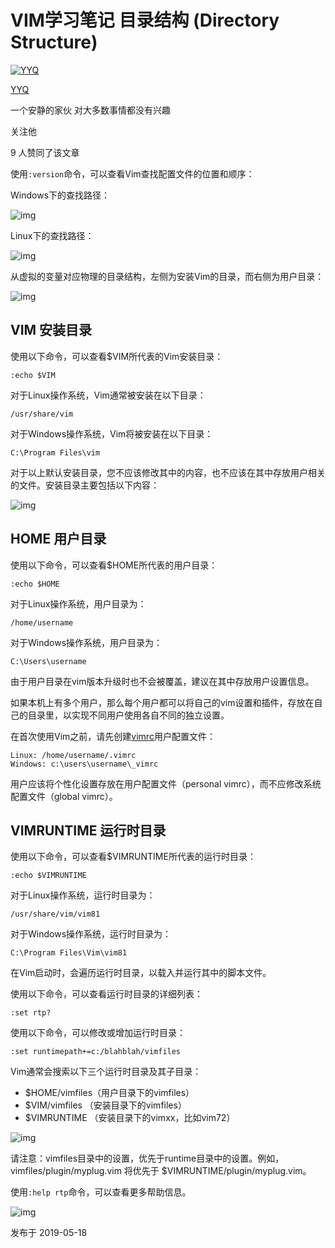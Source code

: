 # VIM学习笔记 目录结构 (Directory Structure)

[![YYQ](https://pic3.zhimg.com/v2-c4432de041354a82800b86e53483c9c7_xs.jpg?source=172ae18b)](https://www.zhihu.com/people/anthony.yuan)

[YYQ](https://www.zhihu.com/people/anthony.yuan)

一个安静的家伙 对大多数事情都没有兴趣

关注他

9 人赞同了该文章

使用`:version`命令，可以查看Vim查找配置文件的位置和顺序：

Windows下的查找路径：

![img](https://pic3.zhimg.com/80/v2-0f2f2a10817b30f70d42e59886a1e2ba_720w.jpg)

Linux下的查找路径：

![img](https://pic2.zhimg.com/80/v2-d21d18fa94cdf696b26a763c97e673e9_720w.jpg)

从虚拟的变量对应物理的目录结构，左侧为安装Vim的目录，而右侧为用户目录：

![img](https://pic4.zhimg.com/80/v2-f36fb0e7f843be6053e115d352464157_720w.jpg)

## **VIM 安装目录**

使用以下命令，可以查看$VIM所代表的Vim安装目录：

```vim
:echo $VIM
```

对于Linux操作系统，Vim通常被安装在以下目录：

```text
/usr/share/vim
```

对于Windows操作系统，Vim将被安装在以下目录：

```text
C:\Program Files\vim
```

对于以上默认安装目录，您不应该修改其中的内容，也不应该在其中存放用户相关的文件。安装目录主要包括以下内容：

![img](https://pic4.zhimg.com/80/v2-d2b35d8192c7a3f92b4a8b53f4c6727b_720w.jpg)

## **HOME 用户目录**

使用以下命令，可以查看$HOME所代表的用户目录：

```text
:echo $HOME
```

对于Linux操作系统，用户目录为：

```text
/home/username
```

对于Windows操作系统，用户目录为：

```text
C:\Users\username
```

由于用户目录在vim版本升级时也不会被覆盖，建议在其中存放用户设置信息。

如果本机上有多个用户，那么每个用户都可以将自己的vim设置和插件，存放在自己的目录里，以实现不同用户使用各自不同的独立设置。

在首次使用Vim之前，请先创建[vimrc](https://link.zhihu.com/?target=http%3A//yyq123.github.io/learn-vim/learn-vi-59-vimrc.html)用户配置文件：

```text
Linux: /home/username/.vimrc
Windows: c:\users\username\_vimrc
```

用户应该将个性化设置存放在用户配置文件（personal vimrc），而不应修改系统配置文件（global vimrc）。

## **VIMRUNTIME 运行时目录**

使用以下命令，可以查看$VIMRUNTIME所代表的运行时目录：

```vim
:echo $VIMRUNTIME
```

对于Linux操作系统，运行时目录为：

```text
/usr/share/vim/vim81
```

对于Windows操作系统，运行时目录为：

```text
C:\Program Files\Vim\vim81
```

在Vim启动时，会遍历运行时目录，以载入并运行其中的脚本文件。

使用以下命令，可以查看运行时目录的详细列表：

```vim
:set rtp?
```

使用以下命令，可以修改或增加运行时目录：

```vim
:set runtimepath+=c:/blahblah/vimfiles
```

Vim通常会搜索以下三个运行时目录及其子目录：

- $HOME/vimfiles（用户目录下的vimfiles）
- $VIM/vimfiles （安装目录下的vimfiles）
- $VIMRUNTIME （安装目录下的vimxx，比如vim72）

![img](https://pic3.zhimg.com/80/v2-f2ab85f4153b3dd14b677066169cdaba_720w.jpg)

请注意：vimfiles目录中的设置，优先于runtime目录中的设置。例如，vimfiles/plugin/myplug.vim 将优先于 $VIMRUNTIME/plugin/myplug.vim。

使用`:help rtp`命令，可以查看更多帮助信息。

![img](https://pic3.zhimg.com/80/v2-305b71074500c8218ba308d4a8e5e6f2_720w.jpg)



发布于 2019-05-18